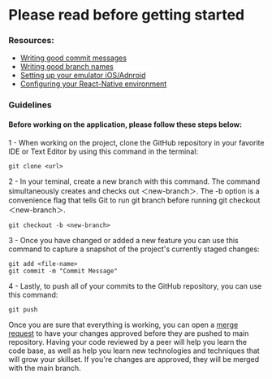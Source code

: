 # Please read before getting started

### Resources:
- [Writing good commit messages](https://github.com/opthaddeus/case_management/blob/3663d2b9f1ee93b1be6eb0872d0f399458b20869/Resources/CommitMessages.md)
- [Writing good branch names]()
- [Setting up your emulator iOS/Adnroid]()
- [Configuring your React-Native environment]()

### Guidelines
#### Before working on the application, please follow these steps below:
1 - When working on the project, clone the GitHub repository in your favorite IDE or Text Editor by using this command in the terminal: <br />
```
git clone <url>
``` 
2 - In your teminal, create a new branch with this command. The command simultaneously creates and checks out ＜new-branch＞. 
The -b option is a convenience flag that tells Git to run git branch before running git checkout ＜new-branch＞.
```
git checkout -b <new-branch> 
``` 
3 - Once you have changed or added a new feature you can use this command to capture a snapshot of the project's currently staged changes:
```
git add <file-name>
git commit -m "Commit Message"
```
4 - Lastly, to push all of your commits to the GitHub repository, you can use this command:
```
git push
```

Once you are sure that everything is working, you can open a [merge request]() to have your changes approved before they are pushed to main repository.
Having your code reviewed by a peer will help you learn the code base, as well as help you learn new technologies and techniques that will grow your skillset.
If you're changes are approved, they will be merged with the main branch.
